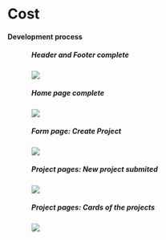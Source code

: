 <h1>Cost</h1>

<h4> Development process </h4>

<ul>
  <ol>
    <h5>Header and Footer complete</h5>
    <img src="https://user-images.githubusercontent.com/78867040/193431974-079c460f-cf94-4e4f-b396-e3ae8860c523.png"/>
  </ol>
  <ol>
    <h5>Home page complete</h5>
    <img src="https://user-images.githubusercontent.com/78867040/193480927-acfc5d45-fe45-4d83-8f4d-f298fd467f36.png"/>
  </ol>
  <ol>
    <h5>Form page: Create Project</h5>
    <img src="https://user-images.githubusercontent.com/78867040/193661748-124bc39b-114f-44c6-b6fe-d6d9c842d40c.png"/>
  </ol>
  <ol>
    <h5>Project pages: New project submited</h5>
    <img src="https://user-images.githubusercontent.com/78867040/196017323-0c2c1d7b-d5db-4f9c-b1b1-a5fff05580e0.png"/>
  </ol>
   <ol>
    <h5>Project pages: Cards of the projects</h5>
    <img src="https://user-images.githubusercontent.com/78867040/196344221-7776d150-ea27-4892-8362-431285d1cb63.png"/>
  </ol>
</ul>

